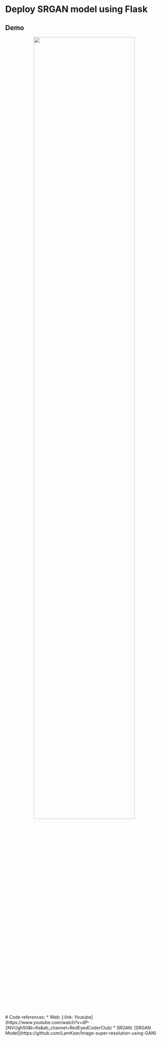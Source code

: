 # Deploy SRGAN model using Flask
## Demo
<div align="center">
  <img src="" width="80%" height="80%"">
</div>
# Code references:
* Web: [:link: Youtube](https://www.youtube.com/watch?v=dP-2NVUgh50&t=6s&ab_channel=RedEyedCoderClub)
* SRGAN: [SRGAN Model](https://github.com/LamKser/Image-super-resolution-using-GAN)
